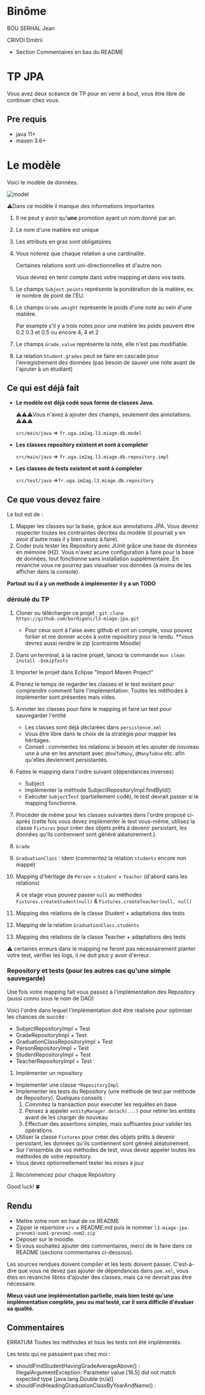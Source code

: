 # Binôme

BOU SERHAL Jean

CRIVOI Dmitrii

* Section Commentaires en bas du README

# TP JPA

Vous avez deux scéance de TP pour en venir à bout, vous être libre de continuer chez vous.

## Pre requis

* java 11+
* maven 3.6+

# Le modèle

Voici le modèle de données.

![model](https://raw.githubusercontent.com/bordigoni/l3-miage-jpa/main/assets/images/model.png)

⚠️Dans ce modèle il manque des informations importantes
1. Il ne peut y avoir qu'**une** promotion ayant un nom donné par an.
2. Le nom d'une matière est unique
3. Les attributs en gras sont obligatoires
4. Vous noterez que chaque relation a une cardinalité.

   Certaines relations sont uni-directionnelles et d'autre non.

   Vous devrez en tenir compte dans votre mapping et dans vos tests.
5. Le champs `Subject.points` représente la pondération de la matière, ex. le nombre de point de l'EU.
6. Le champs `Grade.weight` représente le poids d'une note au sein d'une matière.
   
   Par example s'il y a trois notes pour une matière les poids peuvent être 0.2 0.3 et 0.5 ou encore 4, 4 et 2
8. Le champs `Grade.value` représente la note, elle n'est pas modifiable.
9. La relation `Student.grades` peut se faire en cascade pour l'enregistrement des données
   (pas besoin de sauver une note avant de l'ajouter à un étudiant)

## Ce qui est déjà fait

* **Le modèle est déjà codé sous forme de classes Java.** 

  ⚠️⚠️⚠️️Vous n'avez à ajouter des champs, seulement des annotations. ⚠️⚠️⚠️
  
  `src/main/java` => `fr.uga.im2ag.l3.miage.db.model`
* **Les classes repository existent et sont à completer** 
 
  `src/main/java` => `fr.uga.im2ag.l3.miage.db.repository.impl`
* **Les classes de tests existent et sont à completer** 

  `src/test/java` =>`fr.uga.im2ag.l3.miage.db.repository`


## Ce que vous devez faire

Le but est de :

1. Mapper les classes sur la base, grâce aux annotations JPA. Vous devrez respecter toutes les contraintes décrites du modèle (il pourrait y en avoir d'autre mais il y bien assez à faire).
1. Coder puis tester les Repository avec JUnit grâce une base de données en mémoire (H2). Vous n'avez acune configuration à faire pour la base de données, tout fonctionne sans installation supplémentaire. En revanche vous ne pourrez pas visualiser vos données (à moins de les afficher dans la console).

**Partout ou il a y un methode à implémenter il y a un TODO** 

### déroulé du TP
1. Cloner ou télécharger ce projet : `git clone https://github.com/bordigoni/l3-miage-jpa.git`
    * Pour ceux sont à l'aise avec github et ont un compte, vous pouvez forker et me donner accès à votre repository pour le rendu. **vous devrez aussi rendre le zip (contrainte Moodle)
2. Dans un terminal, à la racine projet, lancez la commande `mvn clean install -DskipTests`
3. Importer le projet dans Eclipse "Import Maven Project"
4. Prenez le temps de regarder les classes et le test existant pour comprendre comment faire l'implémentation. Toutes les méthodes à implémenter sont présentes mais vides.
5. Annoter les classes pour faire le mapping et faire un test pour sauvegarder l'entité
    * Les classes sont déjà déclarées dans `persistence.xml`
    * Vous être libre dans le choix de la stratégie pour mapper les héritages.
    * Conseil : commentez les relations si besoin et les ajouter de nouveau une à une en les annotant avec `@OneToMany`, `@ManyToOne` etc. afin qu'elles deviennent persistantes.
6. Faites le mapping dans l'ordre suivant (dépendances inverses)
   * Subject
   * Implémenter la méthode SubjectRepositoryImpl.findById()
   * Exécuter `SubjectTest` (partiellement codé), le test devrait passer si le mapping fonctionne. 
7. Procéder de même pour les classes suivantes dans l'ordre proposé ci-après (cette fois vous devez implémenter le test vous-même, utilisez la classe `Fixtures` pour créer des objets prêts à devenir persistant, les données qu'ils contiennent sont généré aléatoirement.)
8. `Grade`
9. `GraduationClass` : idem (commentez la relation `students` encore non mappé)
10. Mapping d'héritage de `Person` + `Student` + `Teacher` (d'abord sans les relations)

    A ce stage vous pouvez passer `null` au méthodes `Fixtures.createStudent(null)` & `Fixtures.createTeacher(null, null)` 
11. Mapping des relations de la classe Student + adaptations des tests
12. Mapping de la relation `GraduationClass.students`
13. Mapping des relations de la classe Teacher + adaptations des tests

    
 ⚠️ certaines erreurs dans le mapping ne feront pas nécessairement planter votre test, vérifier les logs, il ne doit plus y avoir d'erreur.

### Repository et tests (pour les autres cas qu'une simple sauvegarde)
Une fois votre mapping fait vous passez à l'implémentation des Repository (aussi connu sous le nom de DAO)

Voici l'ordre dans lequel l'implémentation doit être réalisée pour optimiser les chances de succès :
* SubjectRepositoryImpl + Test
* GradeRepositoryImpl + Test
* GraduationClassRepositoryImpl + Test
* PersonRepositoryImpl + Test
* StudentRepositoryImpl + Test
* TeacherRepositoryImpl + Test

1. Implémenter un repository
* Implementer une classe `*RepositoryImpl`
* Implementer les tests du Repository (une méthode de test par méthode de Repository).
  Quelques conseils :
    1. Commitez la transaction pour executer les requêtes en base
    2. Pensez à appeler `entityManager.detach(...)` pour retirer les entités avant de les charger de nouveau
    3. Effectuer des assertions simples, mais suffisantes pour valider les opérations.
* Utiliser la classe `Fixtures` pour créer des objets prêts à devenir persistant, les données qu'ils contiennent sont généré aléatoirement.
* Sur l'ensemble de vos méthodes de test, vous devez appeler toutes les méthodes de votre repository.
* Vous devez optionnellement tester les mises à jour
2. Recommencez pour chaque Repository

Good luck! 🍀

## Rendu

* Mettre votre nom en haut de ce README
* Zipper le répertoire `src` + README.md puis le nommer `l3-miage-jpa-prenom1-nom1-prenom2-nom2.zip`
* Déposer sur le moodle.
* Si vous souhaitez ajouter des commentaires, merci de le faire dans ce README (sections commentaires ci-dessous).

Les sources rendues doivent compiler et les tests doivent passer.
C'est-à-dire que vous ne devez pas ajouter de dépendances dans `pom.xml`, vous êtes en revanche libres d'ajouter des classes, mais ça ne devrait pas être nécessaire.

**Mieux vaut une implémentation partielle, mais bien testé qu'une implémentation complète, peu ou mal testé, car il sera difficile d'évaluer sa qualité.**

## Commentaires

ERRATUM Toutes les méthodes et tous les tests ont été implémentés.

Les tests qui ne passaient pas chez moi :
- shouldFindStudentHavingGradeAverageAbove() : IllegalArgumentException: Parameter value [16.5] did not match expected type [java.lang.Double (n/a)]
- shouldFindHeadingGraduationClassByYearAndName() : 
